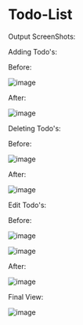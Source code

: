 # Todo-List

Output ScreenShots:

Adding Todo's:

Before:

![image](https://github.com/AmulyaShetty11/Todo-List/assets/137149903/012bb30d-46bc-4522-abec-2e7d7382d30f)

After:

![image](https://github.com/AmulyaShetty11/Todo-List/assets/137149903/c0aceb82-86c4-450d-9c18-a5c632d4f5b0)

Deleting Todo's:

Before:

![image](https://github.com/AmulyaShetty11/Todo-List/assets/137149903/58a0d6d2-e3cb-4baf-b719-a2a53ff912cd)

After:

![image](https://github.com/AmulyaShetty11/Todo-List/assets/137149903/f27c1c0d-ea55-4cf3-b5a0-2e45418157fe)

Edit Todo's:

Before:

![image](https://github.com/AmulyaShetty11/Todo-List/assets/137149903/19d5ffdc-1f17-4c70-996a-c9576aea1636)

![image](https://github.com/AmulyaShetty11/Todo-List/assets/137149903/1464f702-6446-4cac-a956-4719c4a3ce32)

After:

![image](https://github.com/AmulyaShetty11/Todo-List/assets/137149903/59e9839c-00b9-4c6b-9106-16c38febb808)

Final View:

![image](https://github.com/AmulyaShetty11/Todo-List/assets/137149903/481f9910-a4c4-47b9-8e96-6b0e90d65da2)
